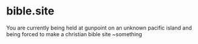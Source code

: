 # bible.site
You are currently being held at gunpoint on an unknown pacific island and being forced to make a christian bible site ~something
